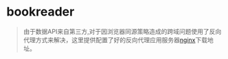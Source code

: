 # bookreader
> 由于数据API来自第三方,对于因浏览器同源策略造成的跨域问题使用了反向代理方式来解决，这里提供配置了好的反向代理应用服务器[nginx](https://pan.baidu.com/s/1bp30iKn)下载地址。